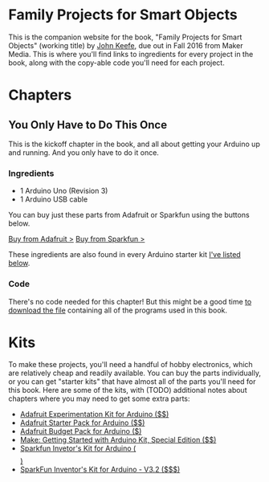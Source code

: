 # Family Projects for Smart Objects
  
This is the companion website for the book, "Family Projects for Smart Objects" (working title) by [John Keefe](http://johnkeefe.net), due out in Fall 2016 from Maker Media. This is where you'll find links to ingredients for every project in the book, along with the copy-able code you'll need for each project.

  
# Chapters  

<a name = "only-once"></a>
## You Only Have to Do This Once

This is the kickoff chapter in the book, and all about getting your Arduino up and running. And you only have to do it once.

### Ingredients

- 1 Arduino Uno (Revision 3)
- 1 Arduino USB cable

You can buy just these parts from Adafruit or Sparkfun using the buttons below.

[Buy from Adafruit >](http://www.adafruit.com/wishlists/403572) [Buy from Sparkfun >](https://www.sparkfun.com/wish_lists/127673)

These ingredients are also found in every Arduino starter kit [I've listed below](#kits).

### Code

There's no code needed for this chapter! But this might be a good time [to download the file](https://github.com/jkeefe/family-projects-sketches/archive/master.zip) containing all of the programs used in this book.

# Kits

To make these projects, you'll need a handful of hobby electronics, which are relatively cheap and readily available. You can buy the parts individually, or you can get "starter kits" that have almost all of the parts you'll need for this book. Here are some of the kits, with (TODO) additional notes about chapters where you may need to get some extra parts:

- [Adafruit Experimentation Kit for Arduino ($$)](https://www.adafruit.com/products/170)
- [Adafruit Starter Pack for Arduino ($$)](https://www.adafruit.com/products/68)
- [Adafruit Budget Pack for Arduino ($)](https://www.adafruit.com/products/193)
- [Make: Getting Started with Arduino Kit, Special Edition ($$)](http://www.makershed.com/products/make-getting-started-kit-arduino-uno-r3)
- [Sparkfun Invetor's Kit for Arduino ($$$$)](https://www.sparkfun.com/products/13844)
- [SparkFun Inventor's Kit for Arduino - V3.2 ($$$)](https://www.sparkfun.com/products/13154)

